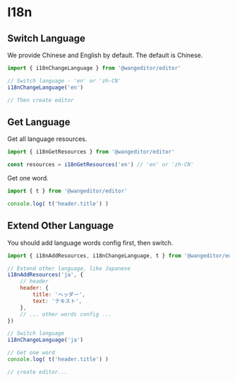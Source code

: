# I18n

## Switch Language

We provide Chinese and English by default. The default is Chinese.

```js
import { i18nChangeLanguage } from '@wangeditor/editor'

// Switch language - 'en' or 'zh-CN'
i18nChangeLanguage('en')

// Then create editor
```

## Get Language

Get all language resources.

```js
import { i18nGetResources } from '@wangeditor/editor'

const resources = i18nGetResources('en') // 'en' or 'zh-CN'
```

Get one word.

```js
import { t } from '@wangeditor/editor'

console.log( t('header.title') )
```

## Extend Other Language

You should add language words config first, then switch.

```js
import { i18nAddResources, i18nChangeLanguage, t } from '@wangeditor/editor'

// Extend other language, like Japanese
i18nAddResources('ja', {
    // header
    header: {
        title: 'ヘッダー',
        text: 'テキスト',
    },
    // ... other words config ...
})

// Switch language
i18nChangeLanguage('ja')

// Get one word
console.log( t('header.title') )

// create editor...
```
